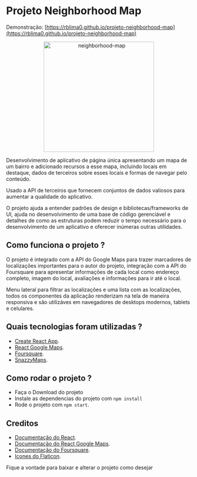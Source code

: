 # Projeto Neighborhood Map

Demonstração: [https://rblima0.github.io/projeto-neighborhood-map](https://rblima0.github.io/projeto-neighborhood-map)

<p align="center">
<img src="https://github.com/rblima0/projeto-neighborhood-map/assets/14132289/6e8118df-869e-4ee6-a22e-2597c3fa1411" alt="neighborhood-map" width="300" height="300">
</p>

Desenvolvimento de aplicativo de página única apresentando um mapa de um bairro e adicionado recursos a esse mapa, incluindo locais em destaque, dados de terceiros sobre esses locais e formas de navegar pelo conteúdo.

Usado a API de terceiros que fornecem conjuntos de dados valiosos para aumentar a qualidade do aplicativo.

O projeto ajuda a entender padrões de design e bibliotecas/frameworks de UI, ajuda no desenvolvimento de uma base de código gerenciável e detalhes de como as estruturas podem reduzir o tempo necessário para o desenvolvimento de um aplicativo e oferecer inúmeras outras utilidades.

## Como funciona o projeto ?

O projeto é integrado com a API do Google Maps para trazer marcadores de localizações importantes para o autor do projeto, integração com a API do Foursquare para apresentar informações de cada local como endereço completo, imagem do local, avaliações e informações para ir até o local.

Menu lateral para filtrar as localizações e uma lista com as localizações, todos os componentes da aplicação renderizam na tela de maneira responsiva e são utilizáves em navegadores de desktops modernos, tablets e celulares.

## Quais tecnologias foram utilizadas ?

* [Create React App](https://github.com/facebookincubator/create-react-app).
* [React Google Maps](https://github.com/tomchentw/react-google-maps).
* [Foursquare](https://developer.foursquare.com/).
* [SnazzyMaps](https://snazzymaps.com/style/14889/flat-pale).

## Como rodar o projeto ?

* Faça o Download do projeto
* Instale as dependencias do projeto com `npm install` 
* Rode o projeto com `npm start`.

## Creditos

* [Documentação do React](https://reactjs.org/docs/getting-started.html).
* [Documentação do React Google Maps](https://tomchentw.github.io/react-google-maps/).
* [Documentação do Foursquare](https://developer.foursquare.com/docs).
* [Icones do Flaticon](https://www.flaticon.com/).

Fique a vontade para baixar e alterar o projeto como desejar
